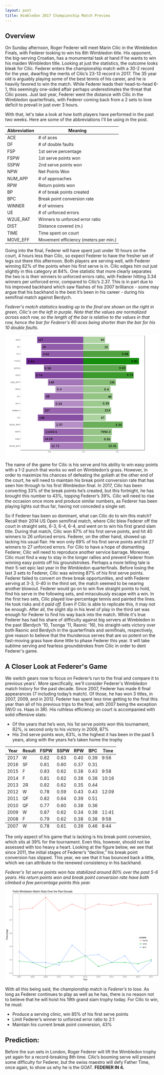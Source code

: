 ```yaml
---
layout: post
title: Wimbledon 2017 Championship Match Preview
---
```


## Overview

On Sunday afternoon, Roger Federer will meet Marin Cilic in the Wimbledon Finals, with Federer looking to win his 8th Wimbledon title. His opponent, the big-serving Croatian, has a monumental task at hand if he wants to win his maiden Wimbledon title. Looking at just the statistics, the outcome looks bleak for Cilic. Federer enters the championship match with a 30-2 record for the year, dwarfing the merits of Cilic’s 23-13 record in 2017. The 35 year old is arguably playing some of the best tennis of his career, and he is heavily favored to win the match. While Federer leads their head-to-head 6-1, this seemingly one-sided affair perhaps underestimates the threat that Cilic poses. Just last year, Federer went the distance with Cilic in the Wimbledon quarterfinals, with Federer coming back from a 2 sets to love deficit to prevail in just over 3 hours. 

With that, let's take a look at how both players have performed in the past two weeks. Here are some of the abbreviations I'll be using in the post.

<table>
  <thead>
    <tr>
      <th>Abbreviation</th>
      <th>Meaning</th>
    </tr>
  </thead>
  <tbody>
    <tr>
      <td>ACE</td>
      <td># of aces</td>
    </tr>
    <tr>
      <td>DF</td>
      <td># of double faults</td>
    </tr>
    <tr>
      <td>FSP</td>
      <td>1st serve percentage</td>
    </tr>
    <tr>
      <td>FSPW</td>
      <td>1st serve points won</td>
    </tr>
    <tr>
      <td>SSPW</td>
      <td>2nd serve points won</td>
    </tr>
    <tr>
      <td>NPW</td>
      <td>Net Points Won</td>
    </tr>
    <tr>
      <td>NUM_APP</td>
      <td># of approaches</td>
    </tr>
    <tr>
      <td>RPW</td>
      <td>Return points won</td>
    </tr>
     <tr>
      <td>BP</td>
      <td># of break points created</td>
    </tr>
     <tr>
      <td>BPC</td>
      <td>Break point conversion rate</td>
    </tr>
     <tr>
      <td>WINNER</td>
      <td># of winners</td>
    </tr>
     <tr>
      <td>UE</td>
      <td># of unforced errors</td>
    </tr>
     <tr>
      <td>W2UE_RAT</td>
      <td>Winners to unforced error ratio</td>
    </tr>
     <tr>
      <td>DIST</td>
      <td>Distance covered (m.)</td>
    </tr>
     <tr>
      <td>TIME</td>
      <td>Time spent on court</td>
    </tr>
     <tr>
      <td>MOVE_EFF</td>
      <td>Movement efficiency (meters per min.)</td>
    </tr>
  </tbody>
</table>


Going into the final, Federer will have spent just under 10 hours on the court, 4 hours less than Cilic, so expect Federer to have the fresher set of legs out there this afternoon. Both players are serving well, with Federer winning 82% of the points when his first serve is in. Cilic edges him out just slightly in this category at 84%. One statistic that more clearly separates the two is is their winners to unforced errors ratio, with Federer hitting 3.34 winners per unforced error, compared to Cilic’s 2.37. This is in part due to his improved backhand which saw flashes of his 2007 brilliance - some may argue that his backhand is the best it’s been in his career - during his semifinal match against Berdych. 

*Federer's match statistics leading up to the final are shown on the right in green, Cilic's on the left in purple. Note that the values are normalized across each row, so the length of the bar is relative to the values in that row, hence the bar for Federer's 60 aces being shorter than the bar for his 10 double faults.*

 ![ImageAltText](/player_stats.png)

The name of the game for Cilic is his serve and his ability to win easy points with a 1-2 punch that works so well on Wimbledon’s grass. However, in order to maximize his chances of defeating the goliath at the other end of the court, he will need to maintain his break point conversion rate that has seen him through to his first Wimbledon final. In 2017, Cilic has been converting 33% of the break points he’s created, but this fortnight, he has brought this number to 43%, topping Federer’s 39%. Cilic will need to rise the occasion once more and produce similar numbers, as Federer has been playing lights out thus far, having not conceded a single set. 


So if Federer has been so dominant, what can Cilic do to win this match? Recall their 2014 US Open semifinal match, where Cilic blew Federer off the court in straight sets, 6-3, 6-4, 6-4, and went on to win his first grand slam title. During that match, Cilic won 87% of his first serve points, and hit 40 winners to 26 unforced errors. Federer, on the other hand, showed up lacking his usual flair. He won only 69% of his first serve points and hit 27 winners to 27 unforced errors. For Cilic to have a hope of dismantling Federer, Cilic will need to reproduce another service barrage. Moreover, Cilic must find a way to stay in the longer rallies and prevent Federer from winning easy points off his groundstrokes. Perhaps a more telling tale is their 5-set epic last year in the Wimbledon quarterfinals. Before losing the last 3 sets to Federer, Cilic was winning 87% of his first serve points. Federer failed to convert on three break opportunities, and with Federer serving at 3-3, 0-40 in the third set, the match seemed to be nearing another blowout. Federer would go on to win five straight points to hold, find his serve in the following sets, and miraculously escape with a win. In the first two sets, Cilic played low-percentage tennis and painted the lines. He took risks and *it paid off.* Even if Cilic is able to replicate this, it may not be enough. After all, the slight dip in his level of play in the third set was enough for Federer to find his way back into the match. While it's true Federer has had his share of difficulty against big servers at Wimbledon in the past (Berdych '10, Tsonga '11, Raonic '16), his straight-sets victory over both Raonic and Berdych in the quarterfinals and semifinals, respectively, give reason to believe that the thunderous serves that are so potent on the fast-moving grass have done little to phase Federer this year. It will take sublime serving and fearless groundstrokes from Cilic in order to dent Federer's game. 

## A Closer Look at Federer's Game

We switch gears now to focus on Federer’s run to the final and compare it to previous years'. More specifically, we'll consider Federer's Wimbledon match history for the past decade. Since 2007, Federer has made 6 final appearances (7 including today’s match). Of those, he has won 3 titles, in 2007, 2009, and in 2012. Federer has spent less time getting to the final this year than all of his previous trips to the final, with 2007 being the exception (W/O vs. Haas in 3R). His ruthless efficiency on court is accompanied with solid offensive stats:

* Of the years that he’s won, his 1st serve points won this tournament, 82%, is second only to his victory in 2009, 87%
* His 2nd serve points won, 63%, is the highest it has been in the past 5 years, along with the years he’s taken home the trophy


<table>
  <thead>
    <tr>
      <th>Year</th>
      <th>Result</th>
      <th>FSPW</th>
      <th>SSPW</th>
      <th>RPW</th>
      <th>BPC</th>
      <th>Time</th>
    </tr>
  </thead>
  <tfoot>
    <tr>
      <td>2007</td>
      <td>W</td>
      <td>0.78</td>
      <td>0.61</td>
      <td>0.39</td>
      <td>0.46</td>
      <td>8:44</td>
    </tr>
  </tfoot>
  <tbody>
    <tr>
      <td>2017</td>
      <td>W</td>
      <td>0.82</td>
      <td>0.63</td>
      <td>0.40</td>
      <td>0.39</td>
      <td>9:56</td>
    </tr>
    <tr>
      <td>2016</td>
      <td>SF</td>
      <td>0.81</td>
      <td>0.60</td>
      <td>0.37</td>
      <td>0.31</td>
      <td></td>
    </tr>
    <tr>
      <td>2015</td>
      <td>F</td>
      <td>0.83</td>
      <td>0.62</td>
      <td>0.38</td>
      <td>0.43</td>
      <td>9:58</td>
    </tr>
    <tr>
      <td>2014</td>
      <td>F</td>
      <td>0.81</td>
      <td>0.62</td>
      <td>0.38</td>
      <td>0.38</td>
      <td>10:16</td>
    </tr>
    <tr>
      <td>2013</td>
      <td>2R</td>
      <td>0.82</td>
      <td>0.62</td>
      <td>0.35</td>
      <td>0.44</td>
      <td></td>
    </tr>
    <tr>
      <td>2012</td>
      <td>W</td>
      <td>0.78</td>
      <td>0.59</td>
      <td>0.43</td>
      <td>0.43</td>
      <td>12:09</td>
    </tr>
    <tr>
      <td>2011</td>
      <td>QF</td>
      <td>0.82</td>
      <td>0.64</td>
      <td>0.39</td>
      <td>0.51</td>
      <td></td>
    </tr>
    <tr>
      <td>2010</td>
      <td>QF</td>
      <td>0.77</td>
      <td>0.60</td>
      <td>0.38</td>
      <td>0.36</td>
      <td></td>
    </tr>
    <tr>
      <td>2009</td>
      <td>W</td>
      <td>0.87</td>
      <td>0.62</td>
      <td>0.34</td>
      <td>0.38</td>
      <td>11:41</td>
    </tr>
    <tr>
      <td>2008</td>
      <td>F</td>
      <td>0.79</td>
      <td>0.62</td>
      <td>0.38</td>
      <td>0.38</td>
      <td>9:58</td>
    </tr>
  </tbody>
</table>


The only aspect of his game that is lacking is his break point conversion, which sits at 39% for the tournament. Even this, however, should not be assessed with too heavy a heart. Looking at the figure below, we see that since 2011, the initial stages of Federer’s “decline,” his break point conversion has slipped. This year, we see that it has bounced back a little, which we can attribute to the renewed consistency in his backhand. 

*Federer's 1st serve points won has stabilized around 80% over the past 5-6 years. His return points won and break point conversion rate have both climbed a few percentage points this year.*

 ![ImageAltText](/stat_year.png)

With all this being said, the championship match is *Federer’s to lose.* As long as Federer continues to play as well as he has, there is no reason not to believe that he will hoist his 19th grand slam trophy today. For Cilic to win, he must:

* Produce a serving clinic, win 85% of his first serve points
* Limit Federer’s winner to unforced error ratio to 2:1
* Maintain his current break point conversion, 43%

## Prediction:
Before the sun sets in London, Roger Federer will lift the Wimbledon trophy yet again for a record-breaking 8th time. Cilic’s booming serve will present some difficulty for Federer, but the swiss maestro will defy Father Time, once again, to show us why he is the GOAT. **FEDERER IN 4.**

